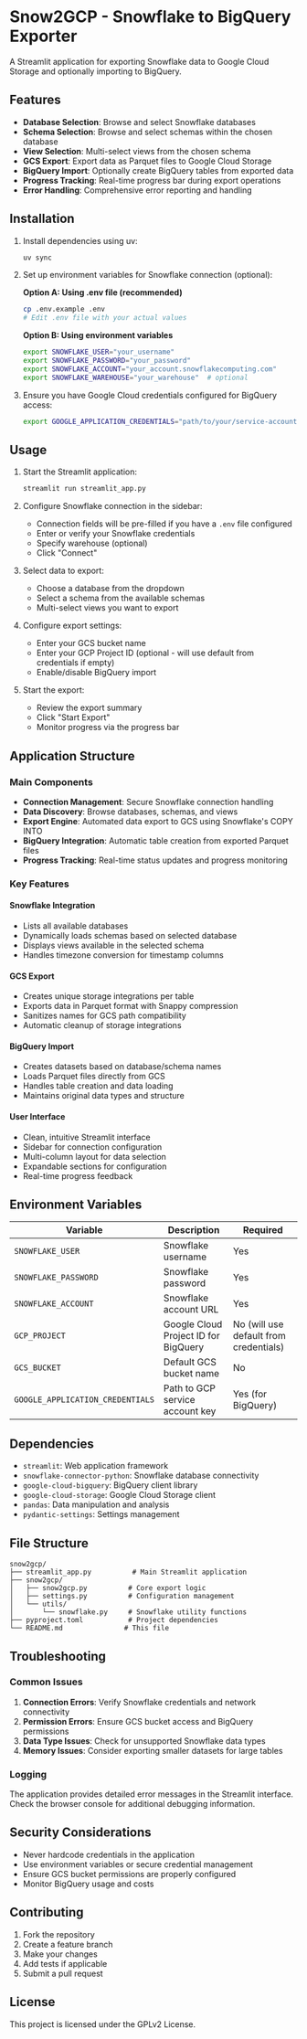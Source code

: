 # Snow2GCP - Snowflake to BigQuery Exporter

A Streamlit application for exporting Snowflake data to Google Cloud Storage and optionally importing to BigQuery.

## Features

- **Database Selection**: Browse and select Snowflake databases
- **Schema Selection**: Browse and select schemas within the chosen database
- **View Selection**: Multi-select views from the chosen schema
- **GCS Export**: Export data as Parquet files to Google Cloud Storage
- **BigQuery Import**: Optionally create BigQuery tables from exported data
- **Progress Tracking**: Real-time progress bar during export operations
- **Error Handling**: Comprehensive error reporting and handling

## Installation

1. Install dependencies using uv:
   ```bash
   uv sync
   ```

2. Set up environment variables for Snowflake connection (optional):
   
   **Option A: Using .env file (recommended)**
   ```bash
   cp .env.example .env
   # Edit .env file with your actual values
   ```
   
   **Option B: Using environment variables**
   ```bash
   export SNOWFLAKE_USER="your_username"
   export SNOWFLAKE_PASSWORD="your_password"
   export SNOWFLAKE_ACCOUNT="your_account.snowflakecomputing.com"
   export SNOWFLAKE_WAREHOUSE="your_warehouse"  # optional
   ```

3. Ensure you have Google Cloud credentials configured for BigQuery access:
   ```bash
   export GOOGLE_APPLICATION_CREDENTIALS="path/to/your/service-account-key.json"
   ```

## Usage

1. Start the Streamlit application:
   ```bash
   streamlit run streamlit_app.py
   ```

2. Configure Snowflake connection in the sidebar:
   - Connection fields will be pre-filled if you have a `.env` file configured
   - Enter or verify your Snowflake credentials
   - Specify warehouse (optional)
   - Click "Connect"

3. Select data to export:
   - Choose a database from the dropdown
   - Select a schema from the available schemas
   - Multi-select views you want to export

4. Configure export settings:
   - Enter your GCS bucket name
   - Enter your GCP Project ID (optional - will use default from credentials if empty)
   - Enable/disable BigQuery import

5. Start the export:
   - Review the export summary
   - Click "Start Export"
   - Monitor progress via the progress bar

## Application Structure

### Main Components

- **Connection Management**: Secure Snowflake connection handling
- **Data Discovery**: Browse databases, schemas, and views
- **Export Engine**: Automated data export to GCS using Snowflake's COPY INTO
- **BigQuery Integration**: Automatic table creation from exported Parquet files
- **Progress Tracking**: Real-time status updates and progress monitoring

### Key Features

#### Snowflake Integration
- Lists all available databases
- Dynamically loads schemas based on selected database
- Displays views available in the selected schema
- Handles timezone conversion for timestamp columns

#### GCS Export
- Creates unique storage integrations per table
- Exports data in Parquet format with Snappy compression
- Sanitizes names for GCS path compatibility
- Automatic cleanup of storage integrations

#### BigQuery Import
- Creates datasets based on database/schema names
- Loads Parquet files directly from GCS
- Handles table creation and data loading
- Maintains original data types and structure

#### User Interface
- Clean, intuitive Streamlit interface
- Sidebar for connection configuration
- Multi-column layout for data selection
- Expandable sections for configuration
- Real-time progress feedback

## Environment Variables

| Variable | Description | Required |
|----------|-------------|----------|
| `SNOWFLAKE_USER` | Snowflake username | Yes |
| `SNOWFLAKE_PASSWORD` | Snowflake password | Yes |
| `SNOWFLAKE_ACCOUNT` | Snowflake account URL | Yes |
| `GCP_PROJECT` | Google Cloud Project ID for BigQuery | No (will use default from credentials) |
| `GCS_BUCKET` | Default GCS bucket name | No |
| `GOOGLE_APPLICATION_CREDENTIALS` | Path to GCP service account key | Yes (for BigQuery) |

## Dependencies

- `streamlit`: Web application framework
- `snowflake-connector-python`: Snowflake database connectivity
- `google-cloud-bigquery`: BigQuery client library
- `google-cloud-storage`: Google Cloud Storage client
- `pandas`: Data manipulation and analysis
- `pydantic-settings`: Settings management

## File Structure

```
snow2gcp/
├── streamlit_app.py          # Main Streamlit application
├── snow2gcp/
│   ├── snow2gcp.py          # Core export logic
│   ├── settings.py          # Configuration management
│   └── utils/
│       └── snowflake.py     # Snowflake utility functions
├── pyproject.toml           # Project dependencies
└── README.md               # This file
```

## Troubleshooting

### Common Issues

1. **Connection Errors**: Verify Snowflake credentials and network connectivity
2. **Permission Errors**: Ensure GCS bucket access and BigQuery permissions
3. **Data Type Issues**: Check for unsupported Snowflake data types
4. **Memory Issues**: Consider exporting smaller datasets for large tables

### Logging

The application provides detailed error messages in the Streamlit interface. Check the browser console for additional debugging information.

## Security Considerations

- Never hardcode credentials in the application
- Use environment variables or secure credential management
- Ensure GCS bucket permissions are properly configured
- Monitor BigQuery usage and costs

## Contributing

1. Fork the repository
2. Create a feature branch
3. Make your changes
4. Add tests if applicable
5. Submit a pull request

## License

This project is licensed under the GPLv2 License.